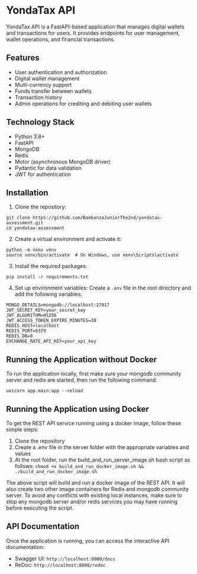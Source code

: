 # YondaTax API

YondaTax API is a FastAPI-based application that manages digital wallets and transactions for users. It provides endpoints for user management, wallet operations, and financial transactions.

## Features

- User authentication and authorization
- Digital wallet management
- Multi-currency support
- Funds transfer between wallets
- Transaction history
- Admin operations for crediting and debiting user wallets

## Technology Stack

- Python 3.8+
- FastAPI
- MongoDB
- Redis
- Motor (asynchronous MongoDB driver)
- Pydantic for data validation
- JWT for authentication

## Installation

1. Clone the repository:
```
git clone https://github.com/BambanzaJuniorThe2nd/yondatax-assessment.git
cd yondatax-assessment
```

2. Create a virtual environment and activate it:
```
python -m venv venv
source venv/bin/activate  # On Windows, use venv\Scripts\activate
```

3. Install the required packages:
```
pip install -r requirements.txt
```

4. Set up environment variables:
Create a `.env` file in the root directory and add the following variables:
```
MONGO_DETAILS=mongodb://localhost:27017
JWT_SECRET_KEY=your_secret_key
JWT_ALGORITHM=HS256
JWT_ACCESS_TOKEN_EXPIRE_MINUTES=30
REDIS_HOST=localhost
REDIS_PORT=6379
REDIS_DB=0
EXCHANGE_RATE_API_KEY=your_api_key
```

## Running the Application without Docker

To run the application locally, first make sure your mongodb community server and redis are started, then run the following command:

`uvicorn app.main:app --reload`

## Running the Application using Docker

To get the REST API service running using a docker image, follow these simple steps:

1. Clone the repository
2. Create a .env file in the server folder with the appropriate variables and values
3. At the root folder, run the build_and_run_server_image.sh bash script as follows:
`chmod +x build_and_run_docker_image.sh && ./build_and_run_docker_image.sh`

The above script will build and run a docker image of the REST API. It will also create two other image containers for Redis and mongodb community server. To avoid any conflicts with existing local instances, make sure to stop any mongodb server and/or redis services you may have running before executing the script.

## API Documentation

Once the application is running, you can access the interactive API documentation:

- Swagger UI: `http://localhost:8000/docs`
- ReDoc: `http://localhost:8000/redoc`